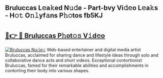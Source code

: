 ## Bruluccas L𝚎a𝚔ed N𝚞𝚍e - Part-bvy Vi𝚍𝚎o L𝚎a𝚔s - H𝚘𝚝 O𝚗𝚕yf𝚊ns P𝚑𝚘tos fb5KJ

# <h2><a href="http://kfe72m.oniu.top/?m=Bruluccas">🔗👉 🔴 Bruluccas P𝚑ot𝚘𝚜 V𝚒d𝚎o</a></h2>

[![Bruluccas Nu𝚍e𝚜](https://i.imgur.com/0qMVB7G.gif)](http://kfe72m.oniu.top/?m=Bruluccas)
Web-based entertainer and digital media artist Bruluccas, acclaimed for sharing dance and lifestyle ideas through solo and collaborative dance acts and short videos. Exceptional contortionist Bruluccas, famed for their remarkable abilities and accomplishments in contorting their body into various shapes.  
